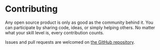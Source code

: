 # Contributing

Any open source product is only as good as the community behind it. You can participate by sharing code, ideas, or
simply helping others. No matter what your skill level is, every contribution counts.

Issues and pull requests are welcomed on [the GitHub repository](https://github.com/phptek/silverstripe-verifiable).
